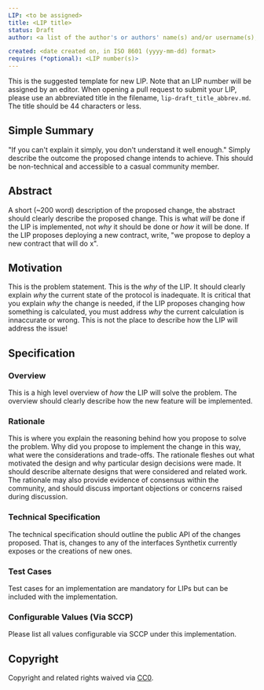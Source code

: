 ```yaml
---
LIP: <to be assigned>
title: <LIP title>
status: Draft
author: <a list of the author's or authors' name(s) and/or username(s), or name(s) and email(s), e.g. (use with the parentheses or triangular brackets): FirstName LastName (@GitHubUsername), FirstName LastName <foo@bar.com>, FirstName (@GitHubUsername) and GitHubUsername (@GitHubUsername)>

created: <date created on, in ISO 8601 (yyyy-mm-dd) format>
requires (*optional): <LIP number(s)>
---
```


<!--You can leave these HTML comments in your merged LIP and delete the visible duplicate text guides, they will not appear and may be helpful to refer to if you edit it again. This is the suggested template for new LIP. Note that an LIP number will be assigned by an editor. When opening a pull request to submit your LIP, please use an abbreviated title in the filename, `lip-draft_title_abbrev.md`. The title should be 44 characters or less.-->

This is the suggested template for new LIP. Note that an LIP number will be assigned by an editor. When opening a pull request to submit your LIP, please use an abbreviated title in the filename, `lip-draft_title_abbrev.md`. The title should be 44 characters or less.

## Simple Summary
<!--"If you can't explain it simply, you don't understand it well enough." Simply describe the outcome the proposed changes intends to achieve. This should be non-technical and accessible to a casual community member.-->
"If you can't explain it simply, you don't understand it well enough." Simply describe the outcome the proposed change intends to achieve. This should be non-technical and accessible to a casual community member.

## Abstract
<!--A short (~200 word) description of the proposed change, the abstract should clearly describe the proposed change. This is what *will* be done if the LIP is implemented, not *why* it should be done or *how* it will be done. If the LIP proposes deploying a new contract, write, "we propose to deploy a new contract that will do x".-->
A short (~200 word) description of the proposed change, the abstract should clearly describe the proposed change. This is what *will* be done if the LIP is implemented, not *why* it should be done or *how* it will be done. If the LIP proposes deploying a new contract, write, "we propose to deploy a new contract that will do x".

## Motivation
<!--This is the problem statement. This is the *why* of the LIP. It should clearly explain *why* the current state of the protocol is inadequate.  It is critical that you explain *why* the change is needed, if the LIP proposes changing how something is calculated, you must address *why* the current calculation is innaccurate or wrong. This is not the place to describe how the LIP will address the issue!-->
This is the problem statement. This is the *why* of the LIP. It should clearly explain *why* the current state of the protocol is inadequate.  It is critical that you explain *why* the change is needed, if the LIP proposes changing how something is calculated, you must address *why* the current calculation is innaccurate or wrong. This is not the place to describe how the LIP will address the issue!

## Specification
<!--The specification should describe the syntax and semantics of any new feature, there are five sections
1. Overview
2. Rationale
3. Technical Specification
4. Test Cases
5. Configurable Values
-->

### Overview
<!--This is a high level overview of *how* the LIP will solve the problem. The overview should clearly describe how the new feature will be implemented.-->
This is a high level overview of *how* the LIP will solve the problem. The overview should clearly describe how the new feature will be implemented.

### Rationale
<!--This is where you explain the reasoning behind how you propose to solve the problem. Why did you propose to implement the change in this way, what were the considerations and trade-offs. The rationale fleshes out what motivated the design and why particular design decisions were made. It should describe alternate designs that were considered and related work. The rationale may also provide evidence of consensus within the community, and should discuss important objections or concerns raised during discussion.-->
This is where you explain the reasoning behind how you propose to solve the problem. Why did you propose to implement the change in this way, what were the considerations and trade-offs. The rationale fleshes out what motivated the design and why particular design decisions were made. It should describe alternate designs that were considered and related work. The rationale may also provide evidence of consensus within the community, and should discuss important objections or concerns raised during discussion.

### Technical Specification
<!--The technical specification should outline the public API of the changes proposed. That is, changes to any of the interfaces Synthetix currently exposes or the creations of new ones.-->
The technical specification should outline the public API of the changes proposed. That is, changes to any of the interfaces Synthetix currently exposes or the creations of new ones.

### Test Cases
<!--Test cases for an implementation are mandatory for LIPs but can be included with the implementation..-->
Test cases for an implementation are mandatory for LIPs but can be included with the implementation.

### Configurable Values (Via SCCP)
<!--Please list all values configurable via SCCP under this implementation.-->
Please list all values configurable via SCCP under this implementation.

## Copyright
Copyright and related rights waived via [CC0](https://creativecommons.org/publicdomain/zero/1.0/).

